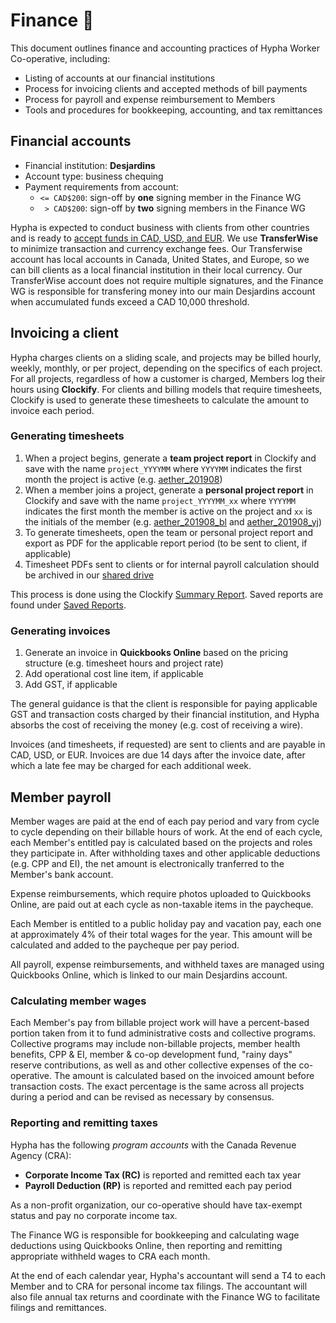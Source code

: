# Finance 🚧

This document outlines finance and accounting practices of Hypha Worker Co-operative, including:

- Listing of accounts at our financial institutions
- Process for invoicing clients and accepted methods of bill payments
- Process for payroll and expense reimbursement to Members
- Tools and procedures for bookkeeping, accounting, and tax remittances

## Financial accounts

- Financial institution: **Desjardins**  
- Account type: business chequing  
- Payment requirements from account:
  - `<= CAD$200`: sign-off by **one** signing member in the Finance WG
  - ` > CAD$200`: sign-off by **two** signing members in the Finance WG

Hypha is expected to conduct business with clients from other countries and is ready to [accept funds in CAD, USD, and EUR](https://transferwise.com/help-smart/11/getting-started/2571907/what-currencies-do-you-support).
We use **TransferWise** to minimize transaction and currency exchange fees.
Our Transferwise account has local accounts in Canada, United States, and Europe, so we can bill clients as a local financial institution in their local currency.
Our TransferWise account does not require multiple signatures, and the Finance WG is responsible for transfering money into our main Desjardins account when accumulated funds exceed a CAD 10,000 threshold.

## Invoicing a client

Hypha charges clients on a sliding scale, and projects may be billed hourly, weekly, monthly, or per project, depending on the specifics of each project.
For all projects, regardless of how a customer is charged, Members log their hours using **Clockify**.
For clients and billing models that require timesheets, Clockify is used to generate these timesheets to calculate the amount to invoice each period.

### Generating timesheets

1. When a project begins, generate a **team project report** in Clockify and save with the name `project_YYYYMM` where `YYYYMM` indicates the first month the project is active (e.g. [aether_201908](https://clockify.me/bookmarks/5db255d9e8cd9c50073f35ad))
1. When a member joins a project, generate a **personal project report** in Clockify and save with the name `project_YYYYMM_xx` where `YYYYMM` indicates the first month the member is active on the project and `xx` is the initials of the member (e.g. [aether_201908_bl](https://clockify.me/bookmarks/5dab94738a17084c0337690d) and [aether_201908_yj](https://clockify.me/bookmarks/5dab94828a17084c03376911))
1. To generate timesheets, open the team or personal project report and export as PDF for the applicable report period (to be sent to client, if applicable)
1. Timesheet PDFs sent to clients or for internal payroll calculation should be archived in our [shared drive](https://link.hypha.coop/drive)

This process is done using the Clockify [Summary Report](https://clockify.me/reports/summary).
Saved reports are found under [Saved Reports](https://clockify.me/reports/saved).

### Generating invoices

1. Generate an invoice in **Quickbooks Online** based on the pricing structure (e.g. timesheet hours and project rate)
1. Add operational cost line item, if applicable
1. Add GST, if applicable

The general guidance is that the client is responsible for paying applicable GST and transaction costs charged by their financial institution, and Hypha absorbs the cost of receiving the money (e.g. cost of receiving a wire).

Invoices (and timesheets, if requested) are sent to clients and are payable in CAD, USD, or EUR.
Invoices are due 14 days after the invoice date, after which a late fee may be charged for each additional week.

## Member payroll

Member wages are paid at the end of each pay period and vary from cycle to cycle depending on their billable hours of work. At the end of each cycle, each Member's entitled pay is calculated based on the projects and roles they participate in. After withholding taxes and other applicable deductions (e.g. CPP and EI), the net amount is electronically tranferred to the Member's bank account.

Expense reimbursements, which require photos uploaded to Quickbooks Online, are paid out at each cycle as non-taxable items in the paycheque.

Each Member is entitled to a public holiday pay and vacation pay, each one at approximately 4% of their total wages for the year.
This amount will be calculated and added to the paycheque per pay period.

All payroll, expense reimbursements, and withheld taxes are managed using Quickbooks Online, which is linked to our main Desjardins account.

### Calculating member wages

Each Member's pay from billable project work will have a percent-based portion taken from it to fund administrative costs and collective programs. Collective programs may include non-billable projects, member health benefits, CPP & EI, member & co-op development fund, "rainy days" reserve contributions, as well as and other collective expenses of the co-operative.
The amount is calculated based on the invoiced amount before transaction costs.
The exact percentage is the same across all projects during a period and can be revised as necessary by consensus.

### Reporting and remitting taxes

Hypha has the following _program accounts_ with the Canada Revenue Agency (CRA):

- **Corporate Income Tax (RC)** is reported and remitted each tax year
- **Payroll Deduction (RP)** is reported and remitted each pay period

As a non-profit organization, our co-operative should have tax-exempt status and pay no corporate income tax.

The Finance WG is responsible for bookkeeping and calculating wage deductions using Quickbooks Online, then reporting and remitting appropriate withheld wages to CRA each month.

At the end of each calendar year, Hypha's accountant will send a T4 to each Member and to CRA for personal income tax filings.
The accountant will also file annual tax returns and coordinate with the Finance WG to facilitate filings and remittances.
